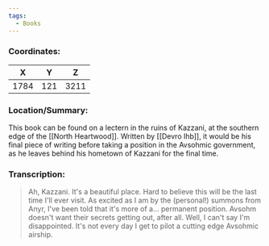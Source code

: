 ```yaml
---
tags:
  - Books
---
```


### Coordinates:
| **X** | **Y**| **Z** |
|:-----:|:----:|:-----:|
|1784  |121   |3211  |

### Location/Summary:
This book can be found on a lectern in the ruins of Kazzani, at the southern edge of the [[North Heartwood]]. Written by [[Devro Ihb]], it would be his final piece of writing before taking a position in the Avsohmic government, as he leaves behind his hometown of Kazzani for the final time.

### Transcription:
> Ah, Kazzani. It's a beautiful place. Hard to believe this will be the last time I'll ever visit. As excited as I am by the (personal!) summons from Anyr, I've been told that it's more of a... permanent position. Avsohm doesn't want their secrets getting out, after all. Well, I can't say I'm disappointed. It's not every day I get to pilot a cutting edge Avsohmic airship.
